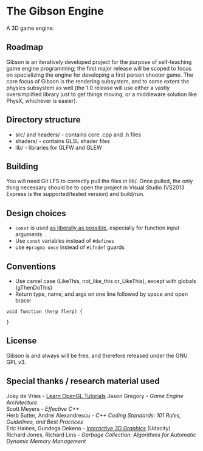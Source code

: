 # The Gibson Engine
A 3D game engine. 

## Roadmap
Gibson is an iteratively developed project for the purpose of self-teaching game engine programming; the first major release will be scoped to focus on specializing 
the engine for developing a first person shooter game. The core focus of Gibson is the rendering subsystem, and to some extent the physics subsystem as well (the 1.0 release 
will use either a vastly oversimplified library just to get things moving, or a middleware solution like PhysX, whichever is easier).

## Directory structure
- src/ and headers/ - contains core .cpp and .h files
- shaders/ - contains GLSL shader files
- lib/ - libraries for GLFW and GLEW

## Building
You will need Git LFS to correctly pull the files in lib/. Once pulled, the only thing necessary should be to open the project in Visual Studio (VS2013 Express is the 
supported/tested version) and build/run.

## Design choices 
- `const` is used [as liberally as possible](http://www.gamasutra.com/view/news/169296/Indepth_Functional_programming_in_C.php), especially for function input arguments
- Use `const` variables instead of `#defines` 
- use `#pragma once` instead of `#ifndef` guards

## Conventions
- Use camel case (LikeThis, not_like_this or_LikeThis), except with globals (gThenDoThis)
- Return type, name, and args on one line followed by space and open brace:
```
void function (herp flerp) {

}
```
## License
Gibson is and always will be free, and therefore released under the GNU GPL v3.

## Special thanks / research material used
Joey de Vries - [Learn OpenGL Tutorials](http://learnopengl.com/)
Jason Gregory - *Game Engine Architecture*  
Scott Meyers - *Effective C++*  
Herb Sutter, Andrei Alexandrescu - *C++ Coding Standards: 101 Rules, Guidelines, and Best Practices*  
Eric Haines, Gundega Dekena - [*Interactive 3D Graphics*](https://www.udacity.com/course/interactive-3d-graphics--cs291) (Udacity)  
Richard Jones, Richard Lins - *Garbage Collection: Algorithms for Automatic Dynamic Memory Management*